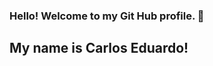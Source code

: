 ### Hello! Welcome to my Git Hub profile. 👋
## My name is Carlos Eduardo!
<!--
**CarlosEduFF/CarlosEduFF** is a ✨ _special_ ✨ repository because its `README.md` (this file) appears on your GitHub profile.

Here are some ideas to get you started:

- I’m currently learning Developing Systems and Analitcs!
## My Skills

<p align="left">
  <a href="https://skillicons.dev">
    <img src="https://skillicons.dev/icons?i=html,css,bootstrap,js" />
  </a>
</p>
-->
